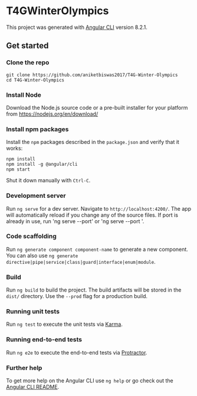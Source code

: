 # T4GWinterOlympics

This project was generated with [Angular CLI](https://github.com/angular/angular-cli) version 8.2.1.

## Get started

### Clone the repo

```shell
git clone https://github.com/aniketbiswas2017/T4G-Winter-Olympics
cd T4G-Winter-Olympics
```

### Install Node

Download the Node.js source code or a pre-built installer for your platform from https://nodejs.org/en/download/

### Install npm packages

Install the `npm` packages described in the `package.json` and verify that it works:

```shell
npm install
npm install -g @angular/cli
npm start
```

Shut it down manually with `Ctrl-C`.

### Development server

Run `ng serve` for a dev server. Navigate to `http://localhost:4200/`. The app will automatically reload if you change any of the source files. If port is already in use, run 'ng serve --port' or 'ng serve --port <port number of your choice>'.

### Code scaffolding

Run `ng generate component component-name` to generate a new component. You can also use `ng generate directive|pipe|service|class|guard|interface|enum|module`.

### Build

Run `ng build` to build the project. The build artifacts will be stored in the `dist/` directory. Use the `--prod` flag for a production build.

### Running unit tests

Run `ng test` to execute the unit tests via [Karma](https://karma-runner.github.io).

### Running end-to-end tests

Run `ng e2e` to execute the end-to-end tests via [Protractor](http://www.protractortest.org/).

### Further help

To get more help on the Angular CLI use `ng help` or go check out the [Angular CLI README](https://github.com/angular/angular-cli/blob/master/README.md).
